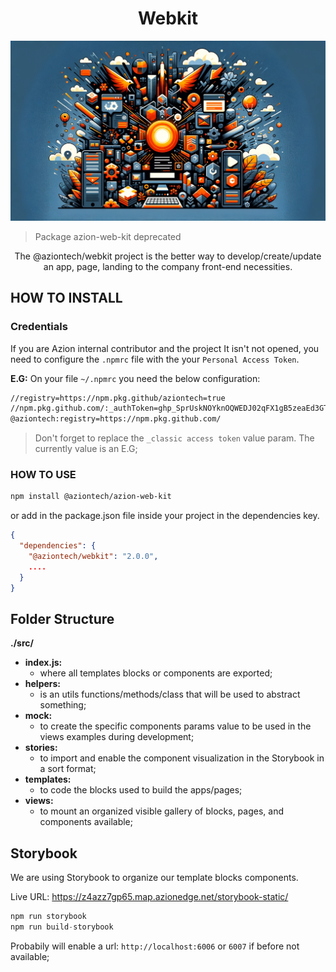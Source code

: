 <h1 align="center">
  Webkit
</h1>

<p align="center">
  <img src="./doc/images/cover.png" alt="Cover @aziontech/webkit repository"/>
</p>

> Package azion-web-kit deprecated

<p align="center">
  The @aziontech/webkit project is the better way to develop/create/update an app, page, landing to the company front-end necessities.
</p>

## HOW TO INSTALL

### Credentials
If you are Azion internal contributor and the project It isn't not opened,
you need to configure the `.npmrc` file with the your `Personal Access Token`.

**E.G:**
On your file `~/.npmrc` you need the below configuration:

``` bash
//registry=https://npm.pkg.github/aziontech=true
//npm.pkg.github.com/:_authToken=ghp_SprUskNOYknOQWEDJ02qFX1gB5zeaEd3GTIrs
@aziontech:registry=https://npm.pkg.github.com/
```

> Don't forget to replace the `_classic access token` value param. The currently value is an E.G;

### HOW TO USE

``` bash
npm install @aziontech/azion-web-kit
```
or add in the package.json file inside your project in the dependencies key.

``` json
{
  "dependencies": {
    "@aziontech/webkit": "2.0.0",
    ....
  }
}
```


## Folder Structure

**./src/**
- **index.js:**
  -  where all templates blocks or components are exported;
- **helpers:**
  -  is an utils functions/methods/class that will be used to abstract something;
- **mock:**
    - to create the specific components params value to be used in the views examples during development;
- **stories:**
    - to import and enable the component visualization in the Storybook in a sort format;
- **templates:**
    - to code the blocks used to build the apps/pages;
- **views:**
    - to mount an organized visible gallery of blocks, pages, and components available;


## Storybook
We are using Storybook to organize our template blocks components.

Live URL: https://z4azz7gp65.map.azionedge.net/storybook-static/

``` javascript
npm run storybook
npm run build-storybook
```

Probabily will enable a url: `http://localhost:6006` or `6007` if before not available;

